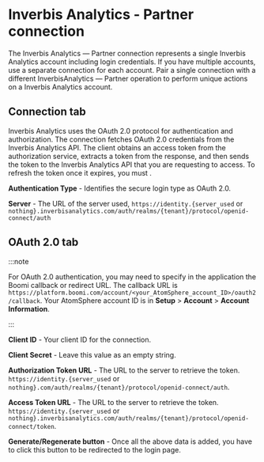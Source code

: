 # Inverbis Analytics - Partner connection

<head>
  <meta name="guidename" content="Integration"/>
  <meta name="context" content="GUID-1c4d07d0-6ec9-4f07-abd1-20fac5108c1b"/>
</head>

The Inverbis Analytics — Partner connection represents a single Inverbis Analytics account including login credentials. If you have multiple accounts, use a separate connection for each account. Pair a single connection with a different InverbisAnalytics — Partner operation to perform unique actions on a Inverbis Analytics account.

## Connection tab

Inverbis Analytics uses the OAuth 2.0 protocol for authentication and authorization. The connection fetches OAuth 2.0 credentials from the Inverbis Analytics  API. The client obtains an access token from the authorization service, extracts a token from the response, and then sends the token to the Inverbis Analytics  API that you are requesting to access. To refresh the token once it expires, you must .

**Authentication Type** - Identifies the secure login type as OAuth 2.0.

**Server** - The URL of the server used, `https://identity.{server_used` or `nothing}.inverbisanalytics.com/auth/realms/{tenant}/protocol/openid-connect/auth`

## OAuth 2.0 tab

:::note

For OAuth 2.0 authentication, you may need to specify in the application the Boomi callback or redirect URL. The callback URL is `https://platform.boomi.com/account/<your_AtomSphere_account_ID>/oauth2/callback`. Your AtomSphere account ID is in **Setup** > **Account** > **Account Information**.

:::

**Client ID** - Your client ID for the connection.

**Client Secret** - Leave this value as an empty string.

**Authorization Token URL** - The URL to the server to retrieve the token.
`https://identity.{server_used`  or `nothing}.com/auth/realms/{tenant}/protocol/openid-connect/auth`.

**Access Token URL** - The URL to the server to retrieve the token.
`https://identity.{server_used` or `nothing}.inverbisanalytics.com/auth/realms/{tenant}/protocol/openid-connect/token`. 

**Generate/Regenerate button** - Once all the above data is added, you have to click this button to be redirected to the login page.